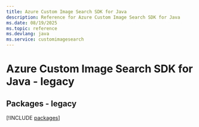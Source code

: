 ```yaml
---
title: Azure Custom Image Search SDK for Java
description: Reference for Azure Custom Image Search SDK for Java
ms.date: 08/19/2025
ms.topic: reference
ms.devlang: java
ms.service: customimagesearch
---
```

# Azure Custom Image Search SDK for Java - legacy
## Packages - legacy
[!INCLUDE [packages](custom-image-search-index.md)]